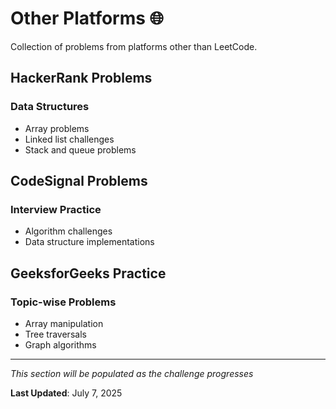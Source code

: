 # Other Platforms 🌐

Collection of problems from platforms other than LeetCode.

## HackerRank Problems

### Data Structures
- Array problems
- Linked list challenges
- Stack and queue problems

## CodeSignal Problems

### Interview Practice
- Algorithm challenges
- Data structure implementations

## GeeksforGeeks Practice

### Topic-wise Problems
- Array manipulation
- Tree traversals
- Graph algorithms

---

*This section will be populated as the challenge progresses*

**Last Updated**: July 7, 2025